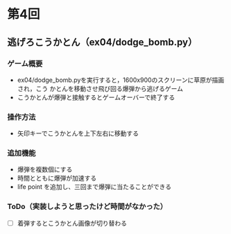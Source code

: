 # 第4回
## 逃げろこうかとん（ex04/dodge_bomb.py）
### ゲーム概要
- ex04/dodge_bomb.pyを実行すると，1600x900のスクリーンに草原が描画され，こう
かとんを移動させ飛び回る爆弾から逃げるゲーム
- こうかとんが爆弾と接触するとゲームオーバーで終了する
### 操作方法
- 矢印キーでこうかとんを上下左右に移動する
### 追加機能
- 爆弾を複数個にする
- 時間とともに爆弾が加速する
- life point を追加し、三回まで爆弾に当たることができる
### ToDo（実装しようと思ったけど時間がなかった）
- [ ] 着弾するとこうかとん画像が切り替わる
